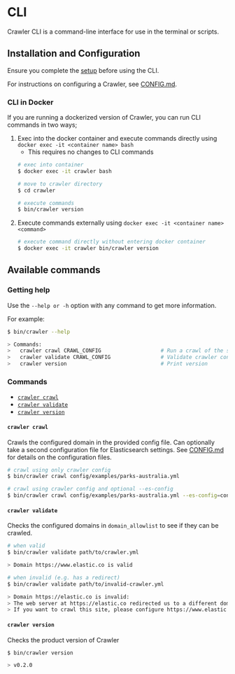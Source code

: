 # CLI

Crawler CLI is a command-line interface for use in the terminal or scripts.

## Installation and Configuration

Ensure you complete the [setup](../README.md#setup) before using the CLI.

For instructions on configuring a Crawler, see [CONFIG.md](./CONFIG.md).

### CLI in Docker

If you are running a dockerized version of Crawler, you can run CLI commands in two ways;

1. Exec into the docker container and execute commands directly using `docker exec -it <container name> bash`
    - This requires no changes to CLI commands
    ```bash
    # exec into container
    $ docker exec -it crawler bash
   
    # move to crawler directory
    $ cd crawler
    
    # execute commands
    $ bin/crawler version
    ```
2. Execute commands externally using `docker exec -it <container name> <command>`
    ```bash
    # execute command directly without entering docker container
    $ docker exec -it crawler bin/crawler version
    ```

## Available commands
### Getting help
Use the `--help or -h` option with any command to get more information.

For example:
```bash
$ bin/crawler --help

> Commands:
>   crawler crawl CRAWL_CONFIG                   # Run a crawl of the site
>   crawler validate CRAWL_CONFIG                # Validate crawler configuration
>   crawler version                              # Print version
```

### Commands


- [`crawler crawl`](#crawler-crawl)
- [`crawler validate`](#crawler-validate)
- [`crawler version`](#crawler-version)

#### `crawler crawl`

Crawls the configured domain in the provided config file.
Can optionally take a second configuration file for Elasticsearch settings.
See [CONFIG.md](./CONFIG.md) for details on the configuration files.

```bash
# crawl using only crawler config
$ bin/crawler crawl config/examples/parks-australia.yml
```

```bash
# crawl using crawler config and optional --es-config
$ bin/crawler crawl config/examples/parks-australia.yml --es-config=config/es.yml
```

#### `crawler validate`

Checks the configured domains in `domain_allowlist` to see if they can be crawled.

```bash
# when valid
$ bin/crawler validate path/to/crawler.yml

> Domain https://www.elastic.co is valid
```

```bash
# when invalid (e.g. has a redirect)
$ bin/crawler validate path/to/invalid-crawler.yml

> Domain https://elastic.co is invalid:
> The web server at https://elastic.co redirected us to a different domain URL (https://www.elastic.co/).
> If you want to crawl this site, please configure https://www.elastic.co as one of the domains.
```

#### `crawler version`

Checks the product version of Crawler

```bash
$ bin/crawler version

> v0.2.0
```
